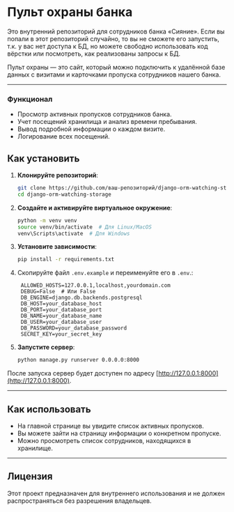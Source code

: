 # Пульт охраны банка

Это внутренний репозиторий для сотрудников банка «Сияние». Если вы попали в этот репозиторий случайно, то вы не сможете его запустить, т.к. у вас нет доступа к БД, но можете свободно использовать код вёрстки или посмотреть, как реализованы запросы к БД.

Пульт охраны — это сайт, который можно подключить к удалённой базе данных с визитами и карточками пропуска сотрудников нашего банка.

---

### Функционал
- Просмотр активных пропусков сотрудников банка.
- Учет посещений хранилища и анализ времени пребывания.
- Вывод подробной информации о каждом визите.
- Логирование всех посещений.

## Как установить

1. **Клонируйте репозиторий**:
   ```bash
   git clone https://github.com/ваш-репозиторий/django-orm-watching-storage.git
   cd django-orm-watching-storage
   ```

2. **Создайте и активируйте виртуальное окружение**:
   ```bash
   python -m venv venv
   source venv/bin/activate  # Для Linux/MacOS
   venv\Scripts\activate  # Для Windows
   ```

3. **Установите зависимости**:
   ```bash
   pip install -r requirements.txt
   ```

4. Скопируйте файл `.env.example` и переименуйте его в `.env`.:
   ```env
	ALLOWED_HOSTS=127.0.0.1,localhost,yourdomain.com
	DEBUG=False  # Или False
	DB_ENGINE=django.db.backends.postgresql
	DB_HOST=your_database_host
	DB_PORT=your_database_port
	DB_NAME=your_database_name
	DB_USER=your_database_user
	DB_PASSWORD=your_database_password
	SECRET_KEY=your_secret_key
   ```

5. **Запустите сервер**:
   ```bash
   python manage.py runserver 0.0.0.0:8000
   ```

После запуска сервер будет доступен по адресу [http://127.0.0.1:8000](http://127.0.0.1:8000).

---

## Как использовать

- На главной странице вы увидите список активных пропусков.
- Вы можете зайти на страницу информации о конкретном пропуске.
- Можно просмотреть список сотрудников, находящихся в хранилище.

---

## Лицензия
Этот проект предназначен для внутреннего использования и не должен распространяться без разрешения владельцев.

